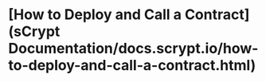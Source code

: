 # \[How to Deploy and Call a Contract]\(sCrypt Documentation/docs.scrypt.io/how-to-deploy-and-call-a-contract.html)

